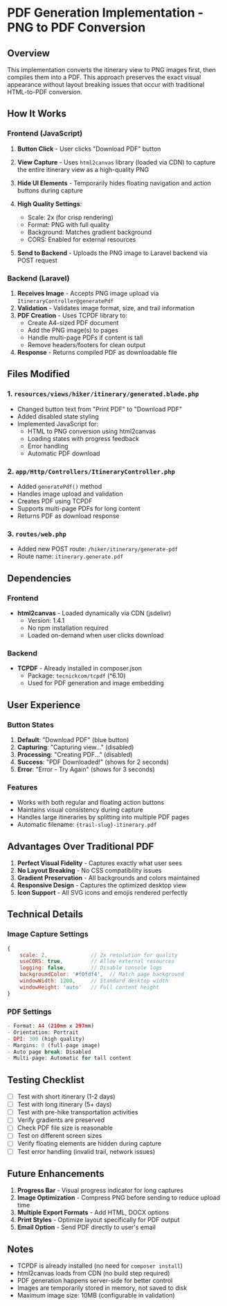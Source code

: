# PDF Generation Implementation - PNG to PDF Conversion

## Overview
This implementation converts the itinerary view to PNG images first, then compiles them into a PDF. This approach preserves the exact visual appearance without layout breaking issues that occur with traditional HTML-to-PDF conversion.

## How It Works

### Frontend (JavaScript)
1. **Button Click** - User clicks "Download PDF" button
2. **View Capture** - Uses `html2canvas` library (loaded via CDN) to capture the entire itinerary view as a high-quality PNG
3. **Hide UI Elements** - Temporarily hides floating navigation and action buttons during capture
4. **High Quality Settings**:
   - Scale: 2x (for crisp rendering)
   - Format: PNG with full quality
   - Background: Matches gradient background
   - CORS: Enabled for external resources

5. **Send to Backend** - Uploads the PNG image to Laravel backend via POST request

### Backend (Laravel)
1. **Receives Image** - Accepts PNG image upload via `ItineraryController@generatePdf`
2. **Validation** - Validates image format, size, and trail information
3. **PDF Creation** - Uses TCPDF library to:
   - Create A4-sized PDF document
   - Add the PNG image(s) to pages
   - Handle multi-page PDFs if content is tall
   - Remove headers/footers for clean output
4. **Response** - Returns compiled PDF as downloadable file

## Files Modified

### 1. `resources/views/hiker/itinerary/generated.blade.php`
- Changed button text from "Print PDF" to "Download PDF"
- Added disabled state styling
- Implemented JavaScript for:
  - HTML to PNG conversion using html2canvas
  - Loading states with progress feedback
  - Error handling
  - Automatic PDF download

### 2. `app/Http/Controllers/ItineraryController.php`
- Added `generatePdf()` method
- Handles image upload and validation
- Creates PDF using TCPDF
- Supports multi-page PDFs for long content
- Returns PDF as download response

### 3. `routes/web.php`
- Added new POST route: `/hiker/itinerary/generate-pdf`
- Route name: `itinerary.generate.pdf`

## Dependencies

### Frontend
- **html2canvas** - Loaded dynamically via CDN (jsdelivr)
  - Version: 1.4.1
  - No npm installation required
  - Loaded on-demand when user clicks download

### Backend
- **TCPDF** - Already installed in composer.json
  - Package: `tecnickcom/tcpdf` (^6.10)
  - Used for PDF generation and image embedding

## User Experience

### Button States
1. **Default**: "Download PDF" (blue button)
2. **Capturing**: "Capturing view..." (disabled)
3. **Processing**: "Creating PDF..." (disabled)
4. **Success**: "PDF Downloaded!" (shows for 2 seconds)
5. **Error**: "Error - Try Again" (shows for 3 seconds)

### Features
- Works with both regular and floating action buttons
- Maintains visual consistency during capture
- Handles large itineraries by splitting into multiple PDF pages
- Automatic filename: `{trail-slug}-itinerary.pdf`

## Advantages Over Traditional PDF

1. **Perfect Visual Fidelity** - Captures exactly what user sees
2. **No Layout Breaking** - No CSS compatibility issues
3. **Gradient Preservation** - All backgrounds and colors maintained
4. **Responsive Design** - Captures the optimized desktop view
5. **Icon Support** - All SVG icons and emojis rendered perfectly

## Technical Details

### Image Capture Settings
```javascript
{
    scale: 2,              // 2x resolution for quality
    useCORS: true,         // Allow external resources
    logging: false,        // Disable console logs
    backgroundColor: '#f0fdf4',  // Match page background
    windowWidth: 1200,     // Standard desktop width
    windowHeight: 'auto'   // Full content height
}
```

### PDF Settings
```php
- Format: A4 (210mm x 297mm)
- Orientation: Portrait
- DPI: 300 (high quality)
- Margins: 0 (full-page image)
- Auto page break: Disabled
- Multi-page: Automatic for tall content
```

## Testing Checklist

- [ ] Test with short itinerary (1-2 days)
- [ ] Test with long itinerary (5+ days)
- [ ] Test with pre-hike transportation activities
- [ ] Verify gradients are preserved
- [ ] Check PDF file size is reasonable
- [ ] Test on different screen sizes
- [ ] Verify floating elements are hidden during capture
- [ ] Test error handling (invalid trail, network issues)

## Future Enhancements

1. **Progress Bar** - Visual progress indicator for long captures
2. **Image Optimization** - Compress PNG before sending to reduce upload time
3. **Multiple Export Formats** - Add HTML, DOCX options
4. **Print Styles** - Optimize layout specifically for PDF output
5. **Email Option** - Send PDF directly to user's email

## Notes

- TCPDF is already installed (no need for `composer install`)
- html2canvas loads from CDN (no build step required)
- PDF generation happens server-side for better control
- Images are temporarily stored in memory, not saved to disk
- Maximum image size: 10MB (configurable in validation)
